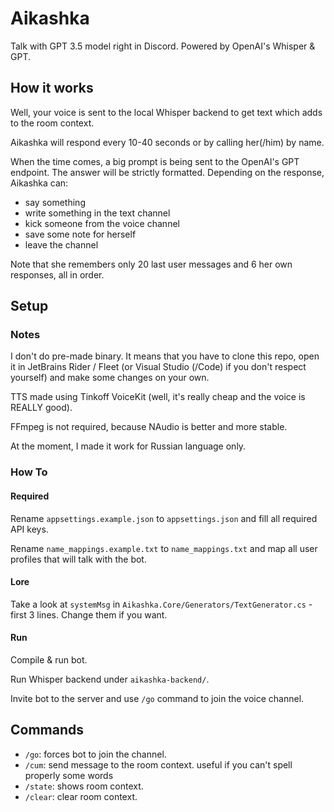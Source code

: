 # Aikashka

Talk with GPT 3.5 model right in Discord. Powered by OpenAI's Whisper & GPT.

## How it works

Well, your voice is sent to the local Whisper backend to get text which adds to the room context.

Aikashka will respond every 10-40 seconds or by calling her(/him) by name.

When the time comes, a big prompt is being sent to the OpenAI's GPT endpoint. The answer will be strictly formatted.
Depending on the response, Aikashka can:
- say something
- write something in the text channel
- kick someone from the voice channel
- save some note for herself
- leave the channel

Note that she remembers only 20 last user messages and 6 her own responses, all in order.

## Setup

### Notes

I don't do pre-made binary. It means that you have to clone this repo, open it in JetBrains Rider / Fleet (or Visual Studio (/Code) if you don't respect yourself) and make some changes on your own.

TTS made using Tinkoff VoiceKit (well, it's really cheap and the voice is REALLY good).

FFmpeg is not required, because NAudio is better and more stable.

At the moment, I made it work for Russian language only.

### How To

#### Required

Rename `appsettings.example.json` to `appsettings.json` and fill all required API keys.

Rename `name_mappings.example.txt` to `name_mappings.txt` and map all user profiles that will talk with the bot.

#### Lore

Take a look at `systemMsg` in `Aikashka.Core/Generators/TextGenerator.cs` - first 3 lines. Change them if you want.

#### Run

Compile & run bot.

Run Whisper backend under `aikashka-backend/`.

Invite bot to the server and use `/go` command to join the voice channel.

## Commands

- `/go`: forces bot to join the channel.
- `/cum`: send message to the room context. useful if you can't spell properly some words
- `/state`: shows room context.
- `/clear`: clear room context. 
